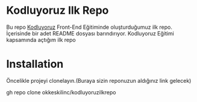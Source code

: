 # Kodluyoruz Ilk Repo

Bu repo [Kodluyoruz](https://www.kodluyoruz.org/) Front-End Eğitiminde oluşturduğumuz ilk repo. İçerisinde bir adet README dosyası barındırıyor.
Kodluyoruz Eğitimi kapsamında açtığım ilk repo

# Installation

Öncelikle projeyi clonelayın.(Buraya sizin reponuzun aldığınız link gelecek)

gh repo clone okkeskilinc/kodluyoruzilkrepo


